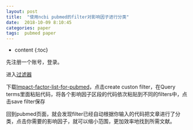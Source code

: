 ```yaml
---
layout: post
title:  "使用ncbi pubmed的filter对影响因子进行分类"
date:  2018-10-09 8:10:45    
categories: paper
tags:  pubmed paper
---
```


* content
{:toc}

先注册一个账号，登录。

进入[过滤器](https://www.ncbi.nlm.nih.gov/myncbi/filters/)

下载[Impact-factor-list-for-pubmed](https://github.com/yibiancanyang/Impact-factor-list-for-pubmed)，点击create custon filter，在Query terms里面粘贴代码，将各个影响因子区段的代码依次粘贴到不同的filters中，点击save filter保存



回到pubmed页面，就会发现filter已经自动根据你输入的代码把文章进行了分类，点击你需要的影响因子，就可以缩小范围，更加效率地找到所需文献。

